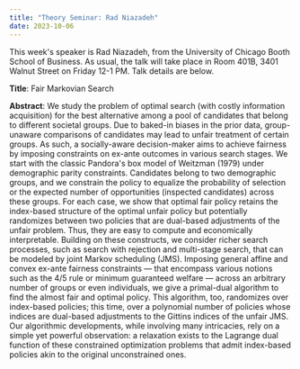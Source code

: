 ```yaml
---
title: "Theory Seminar: Rad Niazadeh"
date: 2023-10-06
---
```


This week's speaker is Rad Niazadeh, from the University of Chicago Booth School of Business. As usual, the talk will take place in Room 401B, 3401 Walnut Street on Friday 12-1 PM. Talk details are below.

**Title**: Fair Markovian Search

**Abstract**: We study the problem of optimal search (with costly information acquisition) for the best alternative among a pool of candidates that belong to different societal groups. Due to baked-in biases in the prior data, group-unaware comparisons of candidates may lead to unfair treatment of certain groups. As such, a socially-aware decision-maker aims to achieve fairness by imposing constraints on ex-ante outcomes in various search stages. We start with the classic Pandora's box model of Weitzman (1979) under demographic parity constraints. Candidates belong to two demographic groups, and we constrain the policy to equalize the probability of selection or the expected number of opportunities (inspected candidates) across these groups. For each case, we show that optimal fair policy retains the index-based structure of the optimal unfair policy but potentially randomizes between two policies that are dual-based adjustments of the unfair problem. Thus, they are easy to compute and economically interpretable. Building on these constructs, we consider richer search processes, such as search with rejection and multi-stage search, that can be modeled by joint Markov scheduling (JMS). Imposing general affine and convex ex-ante fairness constraints — that encompass various notions such as the 4/5 rule or minimum guaranteed welfare — across an arbitrary number of groups or even individuals, we give a primal-dual algorithm to find the almost fair and optimal policy. This algorithm, too, randomizes over index-based policies; this time, over a polynomial number of policies whose indices are dual-based adjustments to the Gittins indices of the unfair JMS. Our algorithmic developments, while involving many intricacies, rely on a simple yet powerful observation: a relaxation exists to the Lagrange dual function of these constrained optimization problems that admit index-based policies akin to the original unconstrained ones.
